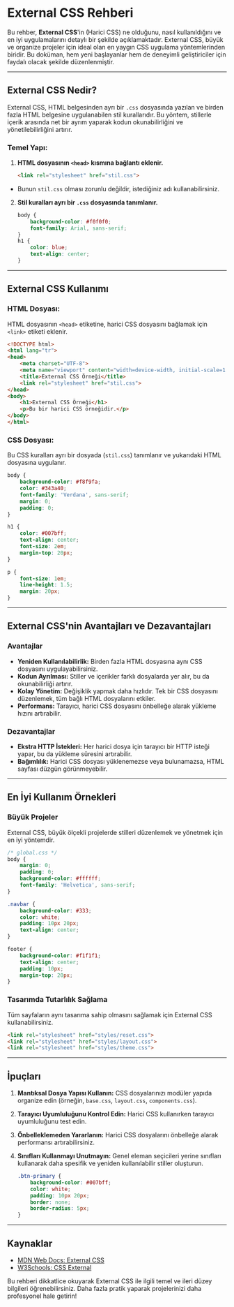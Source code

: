 # External CSS Rehberi

Bu rehber, **External CSS**'in (Harici CSS) ne olduğunu, nasıl kullanıldığını ve en iyi uygulamalarını detaylı bir şekilde açıklamaktadır. External CSS, büyük ve organize projeler için ideal olan en yaygın CSS uygulama yöntemlerinden biridir. Bu doküman, hem yeni başlayanlar hem de deneyimli geliştiriciler için faydalı olacak şekilde düzenlenmiştir.

---

## External CSS Nedir?

External CSS, HTML belgesinden ayrı bir `.css` dosyasında yazılan ve birden fazla HTML belgesine uygulanabilen stil kurallarıdır. Bu yöntem, stillerle içerik arasında net bir ayrım yaparak kodun okunabilirliğini ve yönetilebilirliğini artırır.

### Temel Yapı:

1. **HTML dosyasının `<head>` kısmına bağlantı eklenir.**
   ```html
   <link rel="stylesheet" href="stil.css">
   ```
- Bunun `stil.css` olması zorunlu değildir, istediğiniz adı kullanabilirsiniz.

   
2. **Stil kuralları ayrı bir `.css` dosyasında tanımlanır.**
   ```css
   body {
       background-color: #f0f0f0;
       font-family: Arial, sans-serif;
   }
   h1 {
       color: blue;
       text-align: center;
   }
   ```

---

## External CSS Kullanımı

### HTML Dosyası:
HTML dosyasının `<head>` etiketine, harici CSS dosyasını bağlamak için `<link>` etiketi eklenir.

```html
<!DOCTYPE html>
<html lang="tr">
<head>
    <meta charset="UTF-8">
    <meta name="viewport" content="width=device-width, initial-scale=1.0">
    <title>External CSS Örneği</title>
    <link rel="stylesheet" href="stil.css">
</head>
<body>
    <h1>External CSS Örneği</h1>
    <p>Bu bir harici CSS örneğidir.</p>
</body>
</html>
```

### CSS Dosyası:
Bu CSS kuralları ayrı bir dosyada (`stil.css`) tanımlanır ve yukarıdaki HTML dosyasına uygulanır.

```css
body {
    background-color: #f8f9fa;
    color: #343a40;
    font-family: 'Verdana', sans-serif;
    margin: 0;
    padding: 0;
}

h1 {
    color: #007bff;
    text-align: center;
    font-size: 2em;
    margin-top: 20px;
}

p {
    font-size: 1em;
    line-height: 1.5;
    margin: 20px;
}
```

---

## External CSS'nin Avantajları ve Dezavantajları

### Avantajlar
- **Yeniden Kullanılabilirlik:** Birden fazla HTML dosyasına aynı CSS dosyasını uygulayabilirsiniz.
- **Kodun Ayrılması:** Stiller ve içerikler farklı dosyalarda yer alır, bu da okunabilirliği artırır.
- **Kolay Yönetim:** Değişiklik yapmak daha hızlıdır. Tek bir CSS dosyasını düzenlemek, tüm bağlı HTML dosyalarını etkiler.
- **Performans:** Tarayıcı, harici CSS dosyasını önbelleğe alarak yükleme hızını artırabilir.

### Dezavantajlar
- **Ekstra HTTP İstekleri:** Her harici dosya için tarayıcı bir HTTP isteği yapar, bu da yükleme süresini artırabilir.
- **Bağımlılık:** Harici CSS dosyası yüklenemezse veya bulunamazsa, HTML sayfası düzgün görünmeyebilir.

---

## En İyi Kullanım Örnekleri

### Büyük Projeler
External CSS, büyük ölçekli projelerde stilleri düzenlemek ve yönetmek için en iyi yöntemdir.

```css
/* global.css */
body {
    margin: 0;
    padding: 0;
    background-color: #ffffff;
    font-family: 'Helvetica', sans-serif;
}

.navbar {
    background-color: #333;
    color: white;
    padding: 10px 20px;
    text-align: center;
}

footer {
    background-color: #f1f1f1;
    text-align: center;
    padding: 10px;
    margin-top: 20px;
}
```

### Tasarımda Tutarlılık Sağlama
Tüm sayfaların aynı tasarıma sahip olmasını sağlamak için External CSS kullanabilirsiniz.

```html
<link rel="stylesheet" href="styles/reset.css">
<link rel="stylesheet" href="styles/layout.css">
<link rel="stylesheet" href="styles/theme.css">
```

---

## İpuçları

1. **Mantıksal Dosya Yapısı Kullanın:** CSS dosyalarınızı modüler yapıda organize edin (örneğin, `base.css`, `layout.css`, `components.css`).

2. **Tarayıcı Uyumluluğunu Kontrol Edin:** Harici CSS kullanırken tarayıcı uyumluluğunu test edin.

3. **Önbelleklemeden Yararlanın:** Harici CSS dosyalarını önbelleğe alarak performansı artırabilirsiniz.

4. **Sınıfları Kullanmayı Unutmayın:** Genel eleman seçicileri yerine sınıfları kullanarak daha spesifik ve yeniden kullanılabilir stiller oluşturun.

   ```css
   .btn-primary {
       background-color: #007bff;
       color: white;
       padding: 10px 20px;
       border: none;
       border-radius: 5px;
   }
   ```

---

## Kaynaklar

- [MDN Web Docs: External CSS](https://developer.mozilla.org/en-US/docs/Web/CSS)
- [W3Schools: CSS External](https://www.w3schools.com/css/css_howto.asp)

Bu rehberi dikkatlice okuyarak External CSS ile ilgili temel ve ileri düzey bilgileri öğrenebilirsiniz. Daha fazla pratik yaparak projelerinizi daha profesyonel hale getirin!
